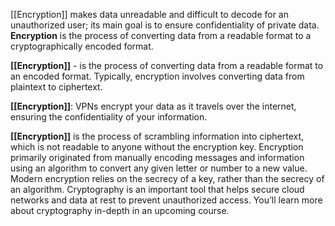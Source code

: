 [[Encryption]] makes data unreadable and difficult to decode for an unauthorized user; its main goal is to ensure confidentiality of private data. **Encryption** is the process of converting data from a readable format to a cryptographically encoded format. 

**[[Encryption]]** - is the process of converting data from a readable format to an encoded format. Typically, encryption involves converting data from plaintext to ciphertext. 

**[[Encryption]]**: VPNs encrypt your data as it travels over the internet, ensuring the confidentiality of your information.

**[[Encryption]]** is the process of scrambling information into ciphertext, which is not readable to anyone without the encryption key. Encryption primarily originated from manually encoding messages and information using an algorithm to convert any given letter or number to a new value. Modern encryption relies on the secrecy of a key, rather than the secrecy of an algorithm. Cryptography is an important tool that helps secure cloud networks and data at rest to prevent unauthorized access. You’ll learn more about cryptography in-depth in an upcoming course.